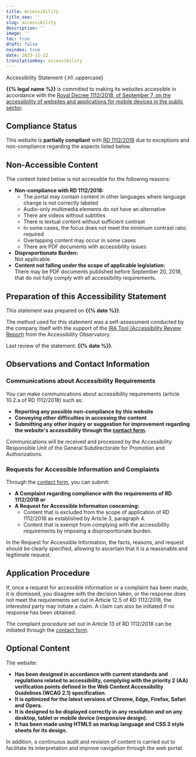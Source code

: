 ```yaml
---
title: Accessibility
title_seo: ''
slug: accessibility
description: ''
image: ''
toc: true
draft: false
noindex: true
date: 2023-11-22
translationKey: accessibility
---
```

Accessibility Statement
{.h1 .uppercase}

**{{% legal name %}}** is committed to making its websites accessible in accordance with the [Royal Decree 1112/2018, of September 7, on the accessibility of websites and applications for mobile devices in the public sector](https://www.boe.es/buscar/act.php?id=BOE-A-2018-12699 "nofollow").

## Compliance Status

This website is **partially compliant** with [RD 1112/2018](https://www.boe.es/diario_boe/txt.php?id=BOE-A-2018-12699 "nofollow") due to exceptions and non-compliance regarding the aspects listed below.

## Non-Accessible Content

The content listed below is not accessible for the following reasons:

- **Non-compliance with RD 1112/2018:**
  - The portal may contain content in other languages where language change is not correctly labeled
  - Audio-only multimedia elements do not have an alternative
  - There are videos without subtitles
  - There is textual content without sufficient contrast
  - In some cases, the focus does not meet the minimum contrast ratio required
  - Overlapping content may occur in some cases
  - There are PDF documents with accessibility issues
- **Disproportionate Burden:** \
  Not applicable.
- **Content not falling under the scope of applicable legislation:** \
  There may be PDF documents published before September 20, 2018, that do not fully comply with all accessibility requirements.

## Preparation of this Accessibility Statement

This statement was prepared on **{{% date %}}**.

The method used for this statement was a self-assessment conducted by the company itself with the support of the [IRA Tool (Accessibility Review Report)](https://herramienta-ira.administracionelectronica.gob.es/ "nofollow") from the Accessibility Observatory.

Last review of the statement: **{{% date %}}**.

## Observations and Contact Information

### Communications about Accessibility Requirements

You can make communications about accessibility requirements (article 10.2.a of RD 1112/2018) such as:

- **Reporting any possible non-compliance by this website**
- **Conveying other difficulties in accessing the content**
- **Submitting any other inquiry or suggestion for improvement regarding the website's accessibility through the [contact form](/#contacto).**

Communications will be received and processed by the Accessibility Responsible Unit of the General Subdirectorate for Promotion and Authorizations.

### Requests for Accessible Information and Complaints

Through the [contact form](/#contacto), you can submit:

- **A Complaint regarding compliance with the requirements of RD 1112/2018 or**
- **A Request for Accessible Information concerning:**
  - Content that is excluded from the scope of application of RD 1112/2018 as established by Article 3, paragraph 4.
  - Content that is exempt from complying with the accessibility requirements by imposing a disproportionate burden.

In the Request for Accessible Information, the facts, reasons, and request should be clearly specified, allowing to ascertain that it is a reasonable and legitimate request.

## Application Procedure

If, once a request for accessible information or a complaint has been made, it is dismissed, you disagree with the decision taken, or the response does not meet the requirements set out in Article 12.5 of RD 1112/2018, the interested party may initiate a claim. A claim can also be initiated if no response has been obtained.

The complaint procedure set out in Article 13 of RD 1112/2018 can be initiated through the [contact form](/#contacto).

## Optional Content

The website:

- **Has been designed in accordance with current standards and regulations related to accessibility, complying with the priority 2 (AA) verification points defined in the Web Content Accessibility Guidelines (WCAG 2.1) specification.**
- **It is optimized for the latest versions of Chrome, Edge, Firefox, Safari and Opera.**
- **It is designed to be displayed correctly in any resolution and on any desktop, tablet or mobile device (responsive design).**
- **It has been made using HTML5 as markup language and CSS 3 style sheets for its design.**

In addition, a continuous audit and revision of content is carried out to facilitate its interpretation and improve navigation through the web portal.
